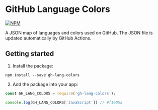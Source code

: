 # GitHub Language Colors

[![NPM](https://nodei.co/npm/gh-lang-colors.png)](https://nodei.co/npm/gh-lang-colors/)

A JSON map of languages and colors used on GitHub.
The JSON file is updated automatically by GitHub Actions.

## Getting started

1. Install the package:

```
npm install --save gh-lang-colors
```

2. Add the package into your app:

```js
const GH_LANG_COLORS = require('gh-lang-colors');

console.log(GH_LANG_COLORS['JavaScript']) // #f1e05a
```
